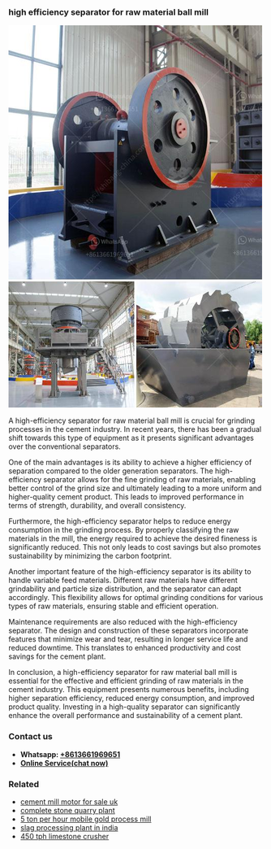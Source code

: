 <h3>high efficiency separator for raw material ball mill</h3><img src='1702953304.jpg' alt=''><p>A high-efficiency separator for raw material ball mill is crucial for grinding processes in the cement industry. In recent years, there has been a gradual shift towards this type of equipment as it presents significant advantages over the conventional separators.</p><p>One of the main advantages is its ability to achieve a higher efficiency of separation compared to the older generation separators. The high-efficiency separator allows for the fine grinding of raw materials, enabling better control of the grind size and ultimately leading to a more uniform and higher-quality cement product. This leads to improved performance in terms of strength, durability, and overall consistency.</p><p>Furthermore, the high-efficiency separator helps to reduce energy consumption in the grinding process. By properly classifying the raw materials in the mill, the energy required to achieve the desired fineness is significantly reduced. This not only leads to cost savings but also promotes sustainability by minimizing the carbon footprint.</p><p>Another important feature of the high-efficiency separator is its ability to handle variable feed materials. Different raw materials have different grindability and particle size distribution, and the separator can adapt accordingly. This flexibility allows for optimal grinding conditions for various types of raw materials, ensuring stable and efficient operation.</p><p>Maintenance requirements are also reduced with the high-efficiency separator. The design and construction of these separators incorporate features that minimize wear and tear, resulting in longer service life and reduced downtime. This translates to enhanced productivity and cost savings for the cement plant.</p><p>In conclusion, a high-efficiency separator for raw material ball mill is essential for the effective and efficient grinding of raw materials in the cement industry. This equipment presents numerous benefits, including higher separation efficiency, reduced energy consumption, and improved product quality. Investing in a high-quality separator can significantly enhance the overall performance and sustainability of a cement plant.</p><h3>Contact us</h3><ul><li><strong>Whatsapp:&nbsp;<a href="https://wa.me/8613661969651">+8613661969651</a></strong></li><li><a href="https://swt.shibang-china.com/?git&amp;zhl&amp;high efficiency separator for raw material ball mill"><strong>Online Service(chat now)</strong></a></li></ul><h3>Related</h3><ul><li><a href='cement mill motor for sale uk.md'>cement mill motor for sale uk</a></li><li><a href='complete stone quarry plant.md'>complete stone quarry plant</a></li><li><a href='5 ton per hour mobile gold process mill.md'>5 ton per hour mobile gold process mill</a></li><li><a href='slag processing plant in india.md'>slag processing plant in india</a></li><li><a href='450 tph limestone crusher.md'>450 tph limestone crusher</a></li></ul>